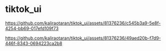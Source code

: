 # tiktok_ui




https://github.com/kaliraotaran/tiktok_ui/assets/81376236/c545b3a9-5e8f-4254-bb69-017efd109f73




https://github.com/kaliraotaran/tiktok_ui/assets/81376236/49aed20b-f7d9-446f-8343-0694223ca2b8

